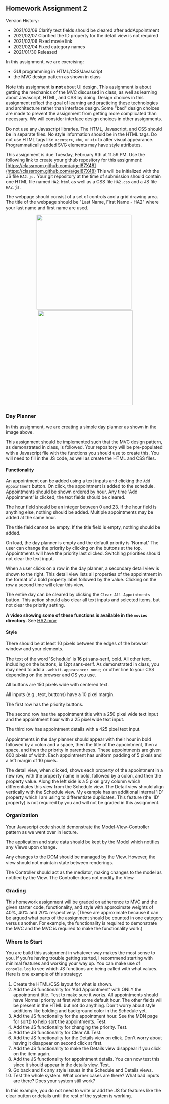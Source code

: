 ## Homework Assignment 2

Version History: 

- 2021/02/09 Clarify text fields should be cleared after addAppointment
- 2021/02/07 Clarified the ID property for the detail view is not required
- 2021/02/06 Fixed movie link
- 2021/02/04 Fixed category names
- 2021/01/30 Released

In this assignment, we are exercising:

- GUI programming in HTML/CSS/Javascript
- the MVC design pattern as shown in class

Note this assignment is **not** about UI design. This assignment is about
getting the mechanics of the MVC discussed in class, as well as learning about
Javascript, HTML, and CSS by doing. Design choices in this assignment reflect
the goal of learning and practicing these technologies and architecture rather
than interface design. Some "bad" design choices are made to prevent the
assignment from getting more complicated than necessary. We will consider
interface design choices in other assignments.



Do not use any Javascript libraries. The HTML, Javascript, and CSS should be
in separate files. No style information should be in the HTML tags. Do not use
HTML tags like `<center>`, `<b>`, or `<i>` to alter visual appearance.
Programmatically added SVG elements may have style attributes.

This assignment is due Tuesday, February 9th at 11:59 PM.  Use the following
link to create your github repository for this assignment:
[https://classroom.github.com/a/geI87X48](https://classroom.github.com/a/geI87X48)
This will be initialized with the JS file `HA2.js.` Your git repository at the
time of submission should contain one HTML file named `HA2.html` as well as a
CSS file `HA2.css` and a JS file `HA2.js`.

The webpage should consist of a set of controls and a grid drawing area. The
title of the webpage should be "Last Name, First Name - HA2" where your last
name and first name are used.

<p align="center">
  <img src="images/HA2.png" width=300 />
  &nbsp;
  <img src="images/HA2-detail.png" width=300 />
</p>

### Day Planner

In this assignment, we are creating a simple day planner as shown in the image
above. 

This assignment should be implemented such that the MVC design pattern, as
demonstrated in class, is followed. Your repository will be pre-populated with
a Javascript file with the functions you should use to create this. You will
need to fill in the JS code, as well as create the HTML and CSS files.

#### Functionality

An appointment can be added using a text inputs and clicking the `Add
Appointment` button. On click, the appointment is added to the schedule.
Appointments should be shown ordered by hour. Any time 'Add Appointment' is
clicked, the text fields should be cleared.

The hour field should be an integer between 0 and 23. If the hour field is
anything else, nothing should be added. Multiple appointments may be added at
the same hour.

The title field cannot be empty. If the title field is empty, nothing should
be added.

On load, the day planner is empty and the default priority is 'Normal.' The
user can change the priority by clicking on the buttons at the top.
Appointments will have the priority last clicked. Switching priorities should
not clear the text input.

When a user clicks on a row in the day planner, a secondary detail view is
shown to the right. This detail view lists all properties of the appointment
in the format of a bold property label followed by the value. Clicking on the
row a second time will clear this view.

The entire day can be cleared by clicking the `Clear All Appointments` button.
This action should also clear all text inputs and selected items, but not
clear the priority setting.


**A video showing some of these functions is available in the `movies`
directory.** See [HA2.mov](movies/HA2.mov)

#### Style

There should be at least 10 pixels between the edges of the browser window and
your elements.

The text of the word 'Schedule' is 16 pt sans-serif, bold. All other text,
including on the buttons, is 12pt sans-serif. As demonstrated in class, you
may need to add a `-webkit-appearance: none;` or other line to your CSS
depending on the browser and OS you use.

All buttons are 150 pixels wide with centered text. 

All inputs (e.g., text, buttons) have a 10 pixel margin.

The first row has the priority buttons. 

The second row has the appointment title with a 250 pixel wide text input and
the appointment hour with a 25 pixel wide text input.

The third row has appointment details with a 425 pixel text input. 

Appointments in the day planner should appear with their hour in bold followed
by a colon and a space, then the title of the appointment, then a space, and
then the priority in parentheses. These appointments are given 600 pixels of
width. Each appointment has uniform padding of 5 pixels and a left margin of
10 pixels.

The detail view, when clicked, shows each property of the appointment in a new
row, with the property name in bold, followed by a colon, and then the
property value. Along the left side is a 5 pixel gray column which
differentiates this view from the Schedule view. The Detail view should align
vertically with the Schedule view. My example has an additional internal 'ID'
property which I am using to differentiate duplicates. This feature (the 'ID'
property) is not required by you and will not be graded in this assignment. 

### Organization

Your Javascript code should demonstrate the Model-View-Controller pattern as
we went over in lecture. 

The application and state data should be kept by the Model which notifies any
Views upon change.

Any changes to the DOM should be managed by the View. However, the view should
not maintain state between renderings.

The Controller should act as the mediator, making changes to the model as
notified by the View. The Controller does not modify the View.

### Grading

This homework assignment will be graded on adherence to MVC and the given
starter code, functionality, and style with approximate weights of 40%, 40%
and 20% respectively. (These are approximate because it can be argued what
parts of the assignment should be counted in one category versus another. For
example, the functionality is required to demonstrate the MVC and the MVC is
required to make the functionality work.)

### Where to Start

You are build this assignment in whatever way makes the most sense to you. If
you're having trouble getting started, I recommend starting with minimal
features and working your way up. You can make use of `console.log` to see
which JS functions are being called with what values. Here is one example of
this strategy:

1. Create the HTML/CSS layout for what is shown.
2. Add the JS functionality for 'Add Appointment' with ONLY the appointment
   title. Test to make sure it works. All appointments should have Normal priority at first with some default hour. The other fields will be present in the HTML but not do anything. Don't worry about style additions like bolding and background color in the Schedule yet.
3. Add the JS functionality for the appointment hour. See the
   MDN page for sort() to help sort the appointments. Test.
4. Add the JS functionality for changing the priority. Test.
5. Add the JS functionality for Clear All. Test.
6. Add the JS functionality for the Details view on click. Don't worry about
   having it disappear on second click at first.
7. Add the JS functionality to make the Details view disappear if you click
   on the item again.
9. Add the JS functionality for appointment details. You can now test this
   since it should appear in the details view. Test.
9. Go back and fix any style issues in the Schedule and Details views.
10. Test the whole system. What corner cases are there? What bad inputs are
   there? Does your system still work?

In this example, you do not need to write or add the JS for features like the
clear button or details until the rest of the system is working.
